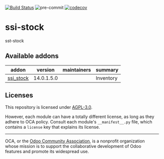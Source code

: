 [![Build Status](https://travis-ci.com/open-synergy/ssi-stock.svg?branch=14.0)](https://travis-ci.com/open-synergy/ssi-stock)
![pre-commit](https://github.com/open-synergy/ssi-stock/actions/workflows/pre-commit.yml/badge.svg)
[![codecov](https://codecov.io/gh/open-synergy/ssi-stock/branch/14.0/graph/badge.svg)](https://codecov.io/gh/open-synergy/ssi-stock)

<!-- /!\ do not modify above this line -->

# ssi-stock

sst-stock

<!-- /!\ do not modify below this line -->

<!-- prettier-ignore-start -->

[//]: # (addons)

Available addons
----------------
addon | version | maintainers | summary
--- | --- | --- | ---
[ssi_stock](ssi_stock/) | 14.0.1.5.0 |  | Inventory

[//]: # (end addons)

<!-- prettier-ignore-end -->

## Licenses

This repository is licensed under [AGPL-3.0](LICENSE).

However, each module can have a totally different license, as long as they adhere to OCA
policy. Consult each module's `__manifest__.py` file, which contains a `license` key
that explains its license.

----

OCA, or the [Odoo Community Association](http://odoo-community.org/), is a nonprofit
organization whose mission is to support the collaborative development of Odoo features
and promote its widespread use.
